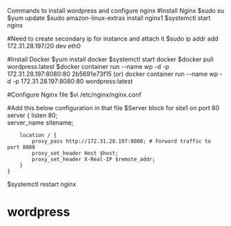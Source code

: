 Commands to install wordpress and configure nginx
#Install Nginx
$sudo su
$yum update
$sudo amazon-linux-extras install nginx1
$systemctl start nginx

#Need to create secondary ip for instance and attach it
$sudo ip addr add 172.31.28.197/20 dev eth0

#Install Docker
$yum install docker
$systemctl start docker
$docker pull wordpress:latest
$docker container run --name wp -d -p 172.31.28.197:8080:80 2b5691e73f15 (or) docker container run --name wp -d -p 172.31.28.197:8080:80 wordpress:latest

#Configure Nginx file
$vi /etc/nginx/nginx.conf

#Add this below configuration in that file
$Server block for site1 on port 80
    server {
        listen 80;                                             
        server_name sitename;

        location / {
            proxy_pass http://172.31.28.197:8080; # Forward traffic to port 8080
            proxy_set_header Host $host;
            proxy_set_header X-Real-IP $remote_addr;
        }
    }

$systemctl restart nginx
# wordpress
